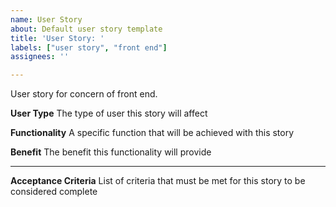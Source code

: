 ```yaml
---
name: User Story
about: Default user story template
title: 'User Story: '
labels: ["user story", "front end"]
assignees: ''

---
```

User story for concern of front end.

**User Type**
The type of user this story will affect

**Functionality**
A specific function that will be achieved with this story

**Benefit**
The benefit this functionality will provide

---
**Acceptance Criteria**
List of criteria that must be met for this story to be considered complete
